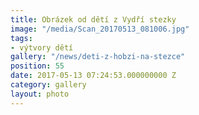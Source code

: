 ```yaml
---
title: Obrázek od dětí z Vydří stezky
image: "/media/Scan_20170513_081006.jpg"
tags:
- výtvory dětí
gallery: "/news/deti-z-hobzi-na-stezce"
position: 55
date: 2017-05-13 07:24:53.000000000 Z
category: gallery
layout: photo
---
```

